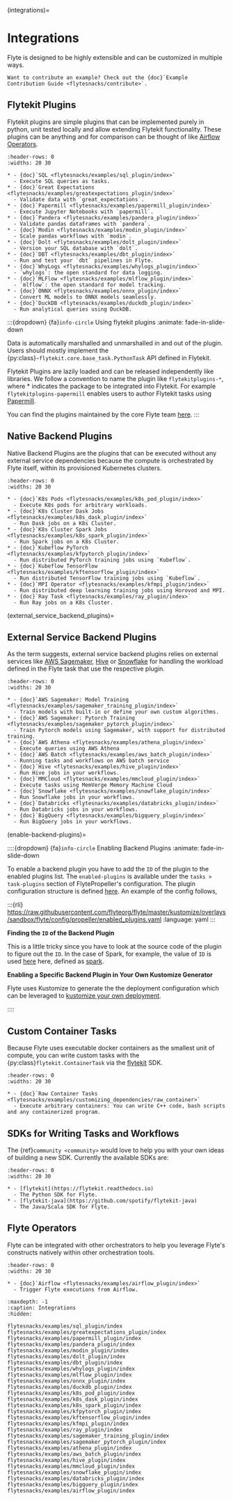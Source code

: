(integrations)=

# Integrations

Flyte is designed to be highly extensible and can be customized in multiple ways.

```{note}
Want to contribute an example? Check out the {doc}`Example Contribution Guide <flytesnacks/contribute>`.
```

## Flytekit Plugins

Flytekit plugins are simple plugins that can be implemented purely in python, unit tested locally and allow extending
Flytekit functionality. These plugins can be anything and for comparison can be thought of like
[Airflow Operators](https://airflow.apache.org/docs/apache-airflow/stable/howto/operator/index.html).

```{list-table}
:header-rows: 0
:widths: 20 30

* - {doc}`SQL <flytesnacks/examples/sql_plugin/index>`
  - Execute SQL queries as tasks.
* - {doc}`Great Expectations <flytesnacks/examples/greatexpectations_plugin/index>`
  - Validate data with `great_expectations`.
* - {doc}`Papermill <flytesnacks/examples/papermill_plugin/index>`
  - Execute Jupyter Notebooks with `papermill`.
* - {doc}`Pandera <flytesnacks/examples/pandera_plugin/index>`
  - Validate pandas dataframes with `pandera`.
* - {doc}`Modin <flytesnacks/examples/modin_plugin/index>`
  - Scale pandas workflows with `modin`.
* - {doc}`Dolt <flytesnacks/examples/dolt_plugin/index>`
  - Version your SQL database with `dolt`.
* - {doc}`DBT <flytesnacks/examples/dbt_plugin/index>`
  - Run and test your `dbt` pipelines in Flyte.
* - {doc}`WhyLogs <flytesnacks/examples/whylogs_plugin/index>`
  - `whylogs`: the open standard for data logging.
* - {doc}`MLFlow <flytesnacks/examples/mlflow_plugin/index>`
  - `mlflow`: the open standard for model tracking.
* - {doc}`ONNX <flytesnacks/examples/onnx_plugin/index>`
  - Convert ML models to ONNX models seamlessly.
* - {doc}`DuckDB <flytesnacks/examples/duckdb_plugin/index>`
  - Run analytical queries using DuckDB.
```

:::{dropdown} {fa}`info-circle` Using flytekit plugins
:animate: fade-in-slide-down

Data is automatically marshalled and unmarshalled in and out of the plugin. Users should mostly implement the
{py:class}`~flytekit.core.base_task.PythonTask` API defined in Flytekit.

Flytekit Plugins are lazily loaded and can be released independently like libraries. We follow a convention to name the
plugin like `flytekitplugins-*`, where * indicates the package to be integrated into Flytekit. For example
`flytekitplugins-papermill` enables users to author Flytekit tasks using [Papermill](https://papermill.readthedocs.io/en/latest/).

You can find the plugins maintained by the core Flyte team [here](https://github.com/flyteorg/flytekit/tree/master/plugins).
:::


## Native Backend Plugins

Native Backend Plugins are the plugins that can be executed without any external service dependencies because the compute is
orchestrated by Flyte itself, within its provisioned Kubernetes clusters.

```{list-table}
:header-rows: 0
:widths: 20 30

* - {doc}`K8s Pods <flytesnacks/examples/k8s_pod_plugin/index>`
  - Execute K8s pods for arbitrary workloads.
* - {doc}`K8s Cluster Dask Jobs <flytesnacks/examples/k8s_dask_plugin/index>`
  - Run Dask jobs on a K8s Cluster.
* - {doc}`K8s Cluster Spark Jobs <flytesnacks/examples/k8s_spark_plugin/index>`
  - Run Spark jobs on a K8s Cluster.
* - {doc}`Kubeflow PyTorch <flytesnacks/examples/kfpytorch_plugin/index>`
  - Run distributed PyTorch training jobs using `Kubeflow`.
* - {doc}`Kubeflow TensorFlow <flytesnacks/examples/kftensorflow_plugin/index>`
  - Run distributed TensorFlow training jobs using `Kubeflow`.
* - {doc}`MPI Operator <flytesnacks/examples/kfmpi_plugin/index>`
  - Run distributed deep learning training jobs using Horovod and MPI.
* - {doc}`Ray Task <flytesnacks/examples/ray_plugin/index>`
  - Run Ray jobs on a K8s Cluster.
```

(external_service_backend_plugins)=


## External Service Backend Plugins

As the term suggests, external service backend plugins relies on external services like
[AWS Sagemaker](https://aws.amazon.com/sagemaker),
[Hive](https://docs.qubole.com/en/latest/user-guide/engines/hive/index.html) or
[Snowflake](https://www.snowflake.com/) for handling the workload defined in
the Flyte task that use the respective plugin.

```{list-table}
:header-rows: 0
:widths: 20 30

* - {doc}`AWS Sagemaker: Model Training <flytesnacks/examples/sagemaker_training_plugin/index>`
  - Train models with built-in or define your own custom algorithms.
* - {doc}`AWS Sagemaker: Pytorch Training <flytesnacks/examples/sagemaker_pytorch_plugin/index>`
  - Train Pytorch models using Sagemaker, with support for distributed training.
* - {doc}`AWS Athena <flytesnacks/examples/athena_plugin/index>`
  - Execute queries using AWS Athena
* - {doc}`AWS Batch <flytesnacks/examples/aws_batch_plugin/index>`
  - Running tasks and workflows on AWS batch service
* - {doc}`Hive <flytesnacks/examples/hive_plugin/index>`
  - Run Hive jobs in your workflows.
* - {doc}`MMCloud <flytesnacks/examples/mmcloud_plugin/index>`
  - Execute tasks using MemVerge Memory Machine Cloud
* - {doc}`Snowflake <flytesnacks/examples/snowflake_plugin/index>`
  - Run Snowflake jobs in your workflows.
* - {doc}`Databricks <flytesnacks/examples/databricks_plugin/index>`
  - Run Databricks jobs in your workflows.
* - {doc}`BigQuery <flytesnacks/examples/bigquery_plugin/index>`
  - Run BigQuery jobs in your workflows.
```

(enable-backend-plugins)=

::::{dropdown} {fa}`info-circle` Enabling Backend Plugins
:animate: fade-in-slide-down

To enable a backend plugin you have to add the `ID` of the plugin to the enabled plugins list. The `enabled-plugins` is available under the `tasks > task-plugins` section of FlytePropeller's configuration.
The plugin configuration structure is defined [here](https://pkg.go.dev/github.com/flyteorg/flytepropeller@v0.6.1/pkg/controller/nodes/task/config#TaskPluginConfig). An example of the config follows,

:::{rli} https://raw.githubusercontent.com/flyteorg/flyte/master/kustomize/overlays/sandbox/flyte/config/propeller/enabled_plugins.yaml
:language: yaml
:::

**Finding the `ID` of the Backend Plugin**

This is a little tricky since you have to look at the source code of the plugin to figure out the `ID`. In the case of Spark, for example, the value of `ID` is used [here](https://github.com/flyteorg/flyteplugins/blob/v0.5.25/go/tasks/plugins/k8s/spark/spark.go#L424) here, defined as [spark](https://github.com/flyteorg/flyteplugins/blob/v0.5.25/go/tasks/plugins/k8s/spark/spark.go#L41).

**Enabling a Specific Backend Plugin in Your Own Kustomize Generator**

Flyte uses Kustomize to generate the the deployment configuration which can be leveraged to [kustomize your own deployment](https://github.com/flyteorg/flyte/tree/master/kustomize).

::::


## Custom Container Tasks

Because Flyte uses executable docker containers as the smallest unit of compute, you can write custom tasks with the
{py:class}`flytekit.ContainerTask` via the [flytekit](https://github.com/flyteorg/flytekit) SDK.

```{list-table}
:header-rows: 0
:widths: 20 30

* - {doc}`Raw Container Tasks <flytesnacks/examples/customizing_dependencies/raw_container>`
  - Execute arbitrary containers: You can write C++ code, bash scripts and any containerized program.
```

## SDKs for Writing Tasks and Workflows

The {ref}`community <community>` would love to help you with your own ideas of building a new SDK. Currently the available SDKs are:

```{list-table}
:header-rows: 0
:widths: 20 30

* - [flytekit](https://flytekit.readthedocs.io)
  - The Python SDK for Flyte.
* - [flytekit-java](https://github.com/spotify/flytekit-java)
  - The Java/Scala SDK for Flyte.
```

## Flyte Operators

Flyte can be integrated with other orchestrators to help you leverage Flyte's
constructs natively within other orchestration tools.

```{list-table}
:header-rows: 0
:widths: 20 30

* - {doc}`Airflow <flytesnacks/examples/airflow_plugin/index>`
  - Trigger Flyte executions from Airflow.
```

```{toctree}
:maxdepth: -1
:caption: Integrations
:hidden:

flytesnacks/examples/sql_plugin/index
flytesnacks/examples/greatexpectations_plugin/index
flytesnacks/examples/papermill_plugin/index
flytesnacks/examples/pandera_plugin/index
flytesnacks/examples/modin_plugin/index
flytesnacks/examples/dolt_plugin/index
flytesnacks/examples/dbt_plugin/index
flytesnacks/examples/whylogs_plugin/index
flytesnacks/examples/mlflow_plugin/index
flytesnacks/examples/onnx_plugin/index
flytesnacks/examples/duckdb_plugin/index
flytesnacks/examples/k8s_pod_plugin/index
flytesnacks/examples/k8s_dask_plugin/index
flytesnacks/examples/k8s_spark_plugin/index
flytesnacks/examples/kfpytorch_plugin/index
flytesnacks/examples/kftensorflow_plugin/index
flytesnacks/examples/kfmpi_plugin/index
flytesnacks/examples/ray_plugin/index
flytesnacks/examples/sagemaker_training_plugin/index
flytesnacks/examples/sagemaker_pytorch_plugin/index
flytesnacks/examples/athena_plugin/index
flytesnacks/examples/aws_batch_plugin/index
flytesnacks/examples/hive_plugin/index
flytesnacks/examples/mmcloud_plugin/index
flytesnacks/examples/snowflake_plugin/index
flytesnacks/examples/databricks_plugin/index
flytesnacks/examples/bigquery_plugin/index
flytesnacks/examples/airflow_plugin/index
```
